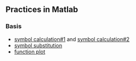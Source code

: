 ## Practices in Matlab

### Basis

* [symbol calculation#1](./src/symbol_calcu.m) and [symbol calculation#2](./src/symbol_calcu2.m)
* [symbol substitution](./src/symbol_substitution.m)
* [function plot](./src/func_plot.m)
